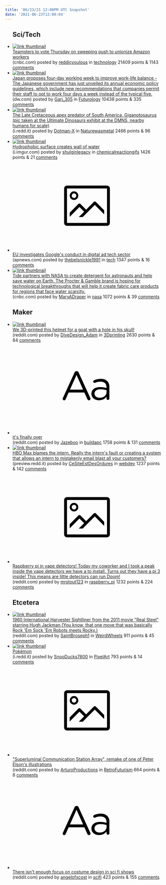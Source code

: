 ```yaml
---
title: '06/23/21 12:00PM UTC Snapshot'
date: '2021-06-23T12:00:04'
---
```

<ul>
<h2>Sci/Tech</h2>

<li><a href='https://www.cnbc.com/2021/06/22/teamsters-to-vote-thursday-on-sweeping-push-to-unionize-amazon-workers.html'><img src='https://b.thumbs.redditmedia.com/K1sdAzOnIpbiCBCmdRWpKo11kbkUL4_chMTYAe8klKk.jpg' alt='link thumbnail'></a><div><div class='linkTitle'><a href='https://www.cnbc.com/2021/06/22/teamsters-to-vote-thursday-on-sweeping-push-to-unionize-amazon-workers.html'>Teamsters to vote Thursday on sweeping push to unionize Amazon workers</a></div>(cnbc.com) posted by <a href='https://www.reddit.com/user/reddicyoulous'>reddicyoulous</a> in <a href='https://www.reddit.com/r/technology'>technology</a> 21409 points & 1143 <a href='https://www.reddit.com/r/technology/comments/o5y0pj/teamsters_to_vote_thursday_on_sweeping_push_to/'>comments</a></div></li>

<li><a href='https://www.dw.com/en/japan-work-life-balance/a-57989053'><img src='https://b.thumbs.redditmedia.com/Xx0P7Z96OFbnTqprFCiTpV3DMh5zKgCZG7vk9LJVMMw.jpg' alt='link thumbnail'></a><div><div class='linkTitle'><a href='https://www.dw.com/en/japan-work-life-balance/a-57989053'>Japan proposes four-day working week to improve work-life balance - The Japanese government has just unveiled its annual economic policy guidelines, which include new recommendations that companies permit their staff to opt to work four days a week instead of the typical five.</a></div>(dw.com) posted by <a href='https://www.reddit.com/user/Gari_305'>Gari_305</a> in <a href='https://www.reddit.com/r/Futurology'>Futurology</a> 10438 points & 335 <a href='https://www.reddit.com/r/Futurology/comments/o62mkg/japan_proposes_fourday_working_week_to_improve/'>comments</a></div></li>

<li><a href='https://i.redd.it/v95wwel2eu671.jpg'><img src='https://a.thumbs.redditmedia.com/xr3FZUGQR0-qCQ59DJnssfrVsW70ISidw8utdYSsPn4.jpg' alt='link thumbnail'></a><div><div class='linkTitle'><a href='https://i.redd.it/v95wwel2eu671.jpg'>The Late Cretaceous apex predator of South America, Giganotosaurus (pic taken at the Ultimate Dinosaurs exhibit at the DMNS, nearby humans for scale)</a></div>(i.redd.it) posted by <a href='https://www.reddit.com/user/Dotman-X'>Dotman-X</a> in <a href='https://www.reddit.com/r/Naturewasmetal'>Naturewasmetal</a> 2466 points & 96 <a href='https://www.reddit.com/r/Naturewasmetal/comments/o5qw41/the_late_cretaceous_apex_predator_of_south/'>comments</a></div></li>

<li><a href='https://i.imgur.com/E7mkAuo.gifv'><img src='https://b.thumbs.redditmedia.com/lqmTehM3JuEQDpmIob7cb4SgohWRvfb4AGyPyG93aLc.jpg' alt='link thumbnail'></a><div><div class='linkTitle'><a href='https://i.imgur.com/E7mkAuo.gifv'>Hydrophobic surface creates wall of water</a></div>(i.imgur.com) posted by <a href='https://www.reddit.com/user/shulginlegacy'>shulginlegacy</a> in <a href='https://www.reddit.com/r/chemicalreactiongifs'>chemicalreactiongifs</a> 1426 points & 21 <a href='https://www.reddit.com/r/chemicalreactiongifs/comments/o5wekg/hydrophobic_surface_creates_wall_of_water/'>comments</a></div></li>

<li><a href='https://apnews.com/article/europe-technology-business-2c7fbf1df0bf99c53a1ebabc67a97ebc'><svg version='1.1' viewBox='-34 -14 104 64' preserveAspectRatio='xMidYMid meet' xmlns='http://www.w3.org/2000/svg' xmlns:xlink='http://www.w3.org/1999/xlink'>
    <title>link thumbnail</title>
    <path d='M32,4H4A2,2,0,0,0,2,6V30a2,2,0,0,0,2,2H32a2,2,0,0,0,2-2V6A2,2,0,0,0,32,4ZM4,30V6H32V30Z'></path>
    <path d='M8.92,14a3,3,0,1,0-3-3A3,3,0,0,0,8.92,14Zm0-4.6A1.6,1.6,0,1,1,7.33,11,1.6,1.6,0,0,1,8.92,9.41Z'></path>
    <path d='M22.78,15.37l-5.4,5.4-4-4a1,1,0,0,0-1.41,0L5.92,22.9v2.83l6.79-6.79L16,22.18l-3.75,3.75H15l8.45-8.45L30,24V21.18l-5.81-5.81A1,1,0,0,0,22.78,15.37Z'></path>
    </svg></a><div><div class='linkTitle'><a href='https://apnews.com/article/europe-technology-business-2c7fbf1df0bf99c53a1ebabc67a97ebc'>EU investigates Google's conduct in digital ad tech sector</a></div>(apnews.com) posted by <a href='https://www.reddit.com/user/thebelsnickle1991'>thebelsnickle1991</a> in <a href='https://www.reddit.com/r/tech'>tech</a> 1347 points & 16 <a href='https://www.reddit.com/r/tech/comments/o5p9b2/eu_investigates_googles_conduct_in_digital_ad/'>comments</a></div></li>

<li><a href='https://www.cnbc.com/2021/06/22/tide-partners-with-nasa-to-create-detergent-for-astronauts.html'><img src='https://a.thumbs.redditmedia.com/00CIGYe_u9925YETNZWjn-8iRoP__7mzZRh7h7lgJR0.jpg' alt='link thumbnail'></a><div><div class='linkTitle'><a href='https://www.cnbc.com/2021/06/22/tide-partners-with-nasa-to-create-detergent-for-astronauts.html'>Tide partners with NASA to create detergent for astronauts and help save water on Earth. The Procter &amp; Gamble brand is hoping for technological breakthroughs that will help it create fabric care products for regions that face water scarcity.</a></div>(cnbc.com) posted by <a href='https://www.reddit.com/user/MaryADraper'>MaryADraper</a> in <a href='https://www.reddit.com/r/nasa'>nasa</a> 1072 points & 39 <a href='https://www.reddit.com/r/nasa/comments/o5mx7y/tide_partners_with_nasa_to_create_detergent_for/'>comments</a></div></li>

<h2>Maker</h2>

<li><a href='https://www.reddit.com/gallery/o5xeuc'><img src='https://b.thumbs.redditmedia.com/f23IjhwaPb5_8HnHovR_QDoyVUTS5I5wMv1PXuLm54U.jpg' alt='link thumbnail'></a><div><div class='linkTitle'><a href='https://www.reddit.com/gallery/o5xeuc'>We 3D-printed this helmet for a goat with a hole in his skull!</a></div>(reddit.com) posted by <a href='https://www.reddit.com/user/DiveDesign_Adam'>DiveDesign_Adam</a> in <a href='https://www.reddit.com/r/3Dprinting'>3Dprinting</a> 2630 points & 84 <a href='https://www.reddit.com/r/3Dprinting/comments/o5xeuc/we_3dprinted_this_helmet_for_a_goat_with_a_hole/'>comments</a></div></li>

<li><a href='https://www.reddit.com/r/buildapc/comments/o5w7cm/its_finally_over/'><svg version='1.1' viewBox='-34 -12 104 64' preserveAspectRatio='xMidYMid slice' xmlns='http://www.w3.org/2000/svg' xmlns:xlink='http://www.w3.org/1999/xlink'>
    <title>text link thumbnail</title>
    <path d='M12.19,8.84a1.45,1.45,0,0,0-1.4-1h-.12a1.46,1.46,0,0,0-1.42,1L1.14,26.56a1.29,1.29,0,0,0-.14.59,1,1,0,0,0,1,1,1.12,1.12,0,0,0,1.08-.77l2.08-4.65h11l2.08,4.59a1.24,1.24,0,0,0,1.12.83,1.08,1.08,0,0,0,1.08-1.08,1.64,1.64,0,0,0-.14-.57ZM6.08,20.71l4.59-10.22,4.6,10.22Z'>
    </path>
    <path d='M32.24,14.78A6.35,6.35,0,0,0,27.6,13.2a11.36,11.36,0,0,0-4.7,1,1,1,0,0,0-.58.89,1,1,0,0,0,.94.92,1.23,1.23,0,0,0,.39-.08,8.87,8.87,0,0,1,3.72-.81c2.7,0,4.28,1.33,4.28,3.92v.5a15.29,15.29,0,0,0-4.42-.61c-3.64,0-6.14,1.61-6.14,4.64v.05c0,2.95,2.7,4.48,5.37,4.48a6.29,6.29,0,0,0,5.19-2.48V26.9a1,1,0,0,0,1,1,1,1,0,0,0,1-1.06V19A5.71,5.71,0,0,0,32.24,14.78Zm-.56,7.7c0,2.28-2.17,3.89-4.81,3.89-1.94,0-3.61-1.06-3.61-2.86v-.06c0-1.8,1.5-3,4.2-3a15.2,15.2,0,0,1,4.22.61Z'>
    </path>
    </svg></a><div><div class='linkTitle'><a href='https://www.reddit.com/r/buildapc/comments/o5w7cm/its_finally_over/'>it's finally over</a></div>(reddit.com) posted by <a href='https://www.reddit.com/user/Jazeboo'>Jazeboo</a> in <a href='https://www.reddit.com/r/buildapc'>buildapc</a> 1758 points & 131 <a href='https://www.reddit.com/r/buildapc/comments/o5w7cm/its_finally_over/'>comments</a></div></li>

<li><a href='https://preview.redd.it/ebe31qo0yt671.jpg?width=441&amp;auto=webp&amp;s=cdca05d1ca05abec0bb309da32bdfa6217bde68d'><img src='https://b.thumbs.redditmedia.com/lT8IPHSeR3nMDIyEtlWCANrxSWbtGQVkzA38q5gdcvM.jpg' alt='link thumbnail'></a><div><div class='linkTitle'><a href='https://preview.redd.it/ebe31qo0yt671.jpg?width=441&amp;auto=webp&amp;s=cdca05d1ca05abec0bb309da32bdfa6217bde68d'>HBO Max blames the intern. Really the intern's fault or creating a system that allows an intern to mistakenly email blast all your customers?</a></div>(preview.redd.it) posted by <a href='https://www.reddit.com/user/CeSiteEstDesOrdures'>CeSiteEstDesOrdures</a> in <a href='https://www.reddit.com/r/webdev'>webdev</a> 1237 points & 142 <a href='https://www.reddit.com/r/webdev/comments/o5v0f5/hbo_max_blames_the_intern_really_the_interns/'>comments</a></div></li>

<li><a href='https://www.reddit.com/gallery/o5u1qu'><svg version='1.1' viewBox='-34 -14 104 64' preserveAspectRatio='xMidYMid meet' xmlns='http://www.w3.org/2000/svg' xmlns:xlink='http://www.w3.org/1999/xlink'>
    <title>link thumbnail</title>
    <path d='M32,4H4A2,2,0,0,0,2,6V30a2,2,0,0,0,2,2H32a2,2,0,0,0,2-2V6A2,2,0,0,0,32,4ZM4,30V6H32V30Z'></path>
    <path d='M8.92,14a3,3,0,1,0-3-3A3,3,0,0,0,8.92,14Zm0-4.6A1.6,1.6,0,1,1,7.33,11,1.6,1.6,0,0,1,8.92,9.41Z'></path>
    <path d='M22.78,15.37l-5.4,5.4-4-4a1,1,0,0,0-1.41,0L5.92,22.9v2.83l6.79-6.79L16,22.18l-3.75,3.75H15l8.45-8.45L30,24V21.18l-5.81-5.81A1,1,0,0,0,22.78,15.37Z'></path>
    </svg></a><div><div class='linkTitle'><a href='https://www.reddit.com/gallery/o5u1qu'>Raspberry pi in vape detectors! Today my coworker and I took a peak inside the vape detectors we have a to install. Turns out they have a pi 3 inside! This means are little detectors can run Doom!</a></div>(reddit.com) posted by <a href='https://www.reddit.com/user/mrstout123'>mrstout123</a> in <a href='https://www.reddit.com/r/raspberry_pi'>raspberry_pi</a> 1232 points & 224 <a href='https://www.reddit.com/r/raspberry_pi/comments/o5u1qu/raspberry_pi_in_vape_detectors_today_my_coworker/'>comments</a></div></li>

<h2>Etcetera</h2>

<li><a href='https://www.reddit.com/gallery/o5x00f'><img src='https://b.thumbs.redditmedia.com/2Pj1j379fG6imbDNv2St2GqoqgwlmEwwE1oQVxEst1s.jpg' alt='link thumbnail'></a><div><div class='linkTitle'><a href='https://www.reddit.com/gallery/o5x00f'>1960 International Harvester Sightliner from the 2011 movie "Real Steel" starring Hugh Jackman (You know, that one move that was basically Rock 'Em Sock 'Em Robots meets Rocky.)</a></div>(reddit.com) posted by <a href='https://www.reddit.com/user/SaintBroseph1'>SaintBroseph1</a> in <a href='https://www.reddit.com/r/WeirdWheels'>WeirdWheels</a> 911 points & 45 <a href='https://www.reddit.com/r/WeirdWheels/comments/o5x00f/1960_international_harvester_sightliner_from_the/'>comments</a></div></li>

<li><a href='https://i.redd.it/hhc0xncypy671.jpg'><img src='https://b.thumbs.redditmedia.com/o5_zMI1cdsqlo1BogblJlja9xwqYNxBkU3SqelJJmDg.jpg' alt='link thumbnail'></a><div><div class='linkTitle'><a href='https://i.redd.it/hhc0xncypy671.jpg'>Pokémon</a></div>(i.redd.it) posted by <a href='https://www.reddit.com/user/SnooDucks7600'>SnooDucks7600</a> in <a href='https://www.reddit.com/r/PixelArt'>PixelArt</a> 793 points & 14 <a href='https://www.reddit.com/r/PixelArt/comments/o67gx3/pokémon/'>comments</a></div></li>

<li><a href='https://www.reddit.com/gallery/o5tcu9'><svg version='1.1' viewBox='-34 -14 104 64' preserveAspectRatio='xMidYMid meet' xmlns='http://www.w3.org/2000/svg' xmlns:xlink='http://www.w3.org/1999/xlink'>
    <title>link thumbnail</title>
    <path d='M32,4H4A2,2,0,0,0,2,6V30a2,2,0,0,0,2,2H32a2,2,0,0,0,2-2V6A2,2,0,0,0,32,4ZM4,30V6H32V30Z'></path>
    <path d='M8.92,14a3,3,0,1,0-3-3A3,3,0,0,0,8.92,14Zm0-4.6A1.6,1.6,0,1,1,7.33,11,1.6,1.6,0,0,1,8.92,9.41Z'></path>
    <path d='M22.78,15.37l-5.4,5.4-4-4a1,1,0,0,0-1.41,0L5.92,22.9v2.83l6.79-6.79L16,22.18l-3.75,3.75H15l8.45-8.45L30,24V21.18l-5.81-5.81A1,1,0,0,0,22.78,15.37Z'></path>
    </svg></a><div><div class='linkTitle'><a href='https://www.reddit.com/gallery/o5tcu9'>"Superluminal Communication Station Array", remake of one of Peter Elson's illustrations</a></div>(reddit.com) posted by <a href='https://www.reddit.com/user/ArturoProductions'>ArturoProductions</a> in <a href='https://www.reddit.com/r/RetroFuturism'>RetroFuturism</a> 664 points & 8 <a href='https://www.reddit.com/r/RetroFuturism/comments/o5tcu9/superluminal_communication_station_array_remake/'>comments</a></div></li>

<li><a href='https://www.reddit.com/r/scifi/comments/o5xufd/there_isnt_enough_focus_on_costume_design_in_sci/'><svg version='1.1' viewBox='-34 -12 104 64' preserveAspectRatio='xMidYMid slice' xmlns='http://www.w3.org/2000/svg' xmlns:xlink='http://www.w3.org/1999/xlink'>
    <title>text link thumbnail</title>
    <path d='M12.19,8.84a1.45,1.45,0,0,0-1.4-1h-.12a1.46,1.46,0,0,0-1.42,1L1.14,26.56a1.29,1.29,0,0,0-.14.59,1,1,0,0,0,1,1,1.12,1.12,0,0,0,1.08-.77l2.08-4.65h11l2.08,4.59a1.24,1.24,0,0,0,1.12.83,1.08,1.08,0,0,0,1.08-1.08,1.64,1.64,0,0,0-.14-.57ZM6.08,20.71l4.59-10.22,4.6,10.22Z'>
    </path>
    <path d='M32.24,14.78A6.35,6.35,0,0,0,27.6,13.2a11.36,11.36,0,0,0-4.7,1,1,1,0,0,0-.58.89,1,1,0,0,0,.94.92,1.23,1.23,0,0,0,.39-.08,8.87,8.87,0,0,1,3.72-.81c2.7,0,4.28,1.33,4.28,3.92v.5a15.29,15.29,0,0,0-4.42-.61c-3.64,0-6.14,1.61-6.14,4.64v.05c0,2.95,2.7,4.48,5.37,4.48a6.29,6.29,0,0,0,5.19-2.48V26.9a1,1,0,0,0,1,1,1,1,0,0,0,1-1.06V19A5.71,5.71,0,0,0,32.24,14.78Zm-.56,7.7c0,2.28-2.17,3.89-4.81,3.89-1.94,0-3.61-1.06-3.61-2.86v-.06c0-1.8,1.5-3,4.2-3a15.2,15.2,0,0,1,4.22.61Z'>
    </path>
    </svg></a><div><div class='linkTitle'><a href='https://www.reddit.com/r/scifi/comments/o5xufd/there_isnt_enough_focus_on_costume_design_in_sci/'>There isn't enough focus on costume design in sci fi shows</a></div>(reddit.com) posted by <a href='https://www.reddit.com/user/angelofxcost'>angelofxcost</a> in <a href='https://www.reddit.com/r/scifi'>scifi</a> 423 points & 155 <a href='https://www.reddit.com/r/scifi/comments/o5xufd/there_isnt_enough_focus_on_costume_design_in_sci/'>comments</a></div></li>

</ul>

